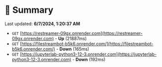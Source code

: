 # 📖 Summary
Last updated: **6/7/2024, 1:20:37 AM**

- `GET` [https://restreamer-09gx.onrender.com](https://restreamer-09gx.onrender.com) - **Up** (21887ms)
- `GET` [https://filestreambot-b5k6.onrender.com/](https://filestreambot-b5k6.onrender.com/) - **Down** (165ms)
- `GET` [https://jupyterlab-python3-12-3.onrender.com](https://jupyterlab-python3-12-3.onrender.com) - **Down** (192ms)
